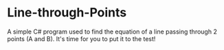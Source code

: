 # Line-through-Points
A simple C# program used to find the equation of a line passing through 2 points (A and B). It's time for you to put it to the test!
